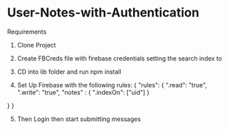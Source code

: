 # User-Notes-with-Authentication
Requirements

1. Clone Project

2. Create FBCreds file with firebase credentials setting the search index to

3. CD into lib folder and run npm install

4. Set Up Firebase with the following rules:
{
  "rules": {
    ".read": "true",
    ".write": "true",
      "notes" : {
        ".indexOn": ["uid"]
      }
    
  }
}

5. Then Login then start submitting messages